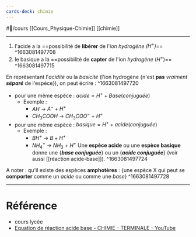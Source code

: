 ```yaml
---
cards-deck: chimie
---
```


#🌱/cours [[Cours_Physique-Chimie]] [[chimie]]

---
1. l'acide a la ==possibilité de **libérer** de l'*ion hydrogène ($H^+$)*==
^1663081497708
2. le basique a la ==possibilité de **capter** de l'ion *hydrogène* ($H^+$)==
^1663081497715

En représentant l'*acidité* ou la *basicité* (l'ion hydrogène {n'est **pas** *vraiment* ***séparé*** de l'espèce}), on peut écrire :
^1663081497720
- pour une même espèce : $acide=H^+ + Base (conjuguée)$
	- Exemple : 
		- $AH$ -> $A^- + H^+$
		- $CH_3COOH$ -> $CH_3COO^-$ + $H^+$
- pour une même espèce : $basique=H^+ + acide (conjuguée)$
	- Exemple :
		-  $BH^+$  -> $B + H^+$
		- $NH^+_4$ -> $NH_3$ + $H^+$
Une **espèce acide** ou une **espèce basique** donne une {***base conjuguée***} ou un {***acide conjuguée***} (voir aussi [[réaction acide-base]]).
^1663081497724

A noter : qu'il existe des espèces **amphotères** : {une espèce X qui peut se **comporter** comme un *acide* ou comme une *base*}
^1663081497728

---
# Référence
- cours lycée
- [Equation de réaction acide base - CHIMIE - TERMINALE - YouTube](https://youtu.be/SWmD8NT5hRo)

